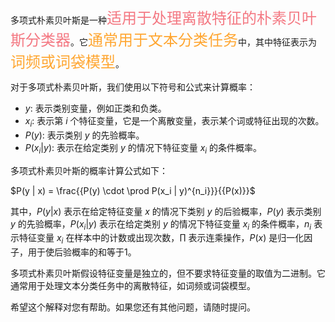 多项式朴素贝叶斯是一种<font  color="#f47983"  size="5">适用于处理离散特征的朴素贝叶斯分类器</font>。它<font  color="#ffa631"  size="5">通常用于文本分类任务</font>中，其中特征表示为<font  color="#ffa631"  size="5">词频或词袋模型</font>。

对于多项式朴素贝叶斯，我们使用以下符号和公式来计算概率：

- $y$: 表示类别变量，例如正类和负类。
- $x_i$: 表示第 $i$ 个特征变量，它是一个离散变量，表示某个词或特征出现的次数。
- $P(y)$: 表示类别 $y$ 的先验概率。
- $P(x_i | y)$: 表示在给定类别 $y$ 的情况下特征变量 $x_i$ 的条件概率。

多项式朴素贝叶斯的概率计算公式如下：

$P(y | x) = \frac{{P(y) \cdot \prod P(x_i | y)^{n_i}}}{{P(x)}}$

其中，$P(y | x)$ 表示在给定特征变量 $x$ 的情况下类别 $y$ 的后验概率，$P(y)$ 表示类别 $y$ 的先验概率，$P(x_i | y)$ 表示在给定类别 $y$ 的情况下特征变量 $x_i$ 的条件概率，$n_i$ 表示特征变量 $x_i$ 在样本中的计数或出现次数，$\prod$ 表示连乘操作，$P(x)$ 是归一化因子，用于使后验概率的和等于1。

多项式朴素贝叶斯假设特征变量是独立的，但不要求特征变量的取值为二进制。它通常用于处理文本分类任务中的离散特征，如词频或词袋模型。

希望这个解释对您有帮助。如果您还有其他问题，请随时提问。